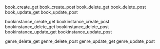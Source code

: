 book_create_get
book_create_post
book_delete_get
book_delete_post
book_update_get
book_update_post


bookinstance_create_get
bookinstance_create_post
bookinstance_delete_get
bookinstance_delete_post
bookinstance_update_get
bookinstance_update_post


genre_delete_get
genre_delete_post
genre_update_get
genre_update_post